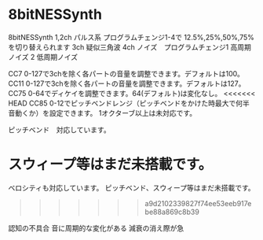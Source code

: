 # 8bitNESSynth
8bitNESSynth
1,2ch パルス系 プログラムチェンジ1-4で 12.5%,25%,50%,75%を切り替えられます
3ch 疑似三角波
4ch ノイズ　プログラムチェンジ1 高周期ノイズ 2 低周期ノイズ

CC7 0-127で3chを除く各パートの音量を調整できます。デフォルトは100。
CC11 0-127で3chを除く各パートの音量を調整できます。デフォルトは127。
CC75 0-64でディケイを調整できます。64(デフォルト)は変化なし。
<<<<<<< HEAD
CC85 0-12でピッチベンドレンジ（ピッチベンドをかけた時最大で何半音動くか）を設定できます。
1オクターブ以上は未対応です。

ピッチベンド　対応しています。

スウィープ等はまだ未搭載です。
=======
ベロシティも対応しています。
ピッチベンド、スウィープ等はまだ未搭載です。
>>>>>>> a9d2102339827f74ee53eeb917ebe88a869c8b39

認知の不具合
音に周期的な変化がある
減衰の消え際が急
